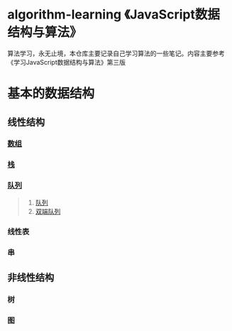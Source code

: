 # algorithm-learning 《JavaScript数据结构与算法》
算法学习，永无止境，本仓库主要记录自己学习算法的一些笔记。内容主要参考《学习JavaScript数据结构与算法》第三版
# 基本的数据结构
## 线性结构
### [数组](https://github.com/HolinWang/algorithm-learning/tree/main/Array#readme)
### [栈](https://github.com/HolinWang/algorithm-learning/tree/main/Stack#readme)
### [队列](https://github.com/HolinWang/algorithm-learning/tree/main/Queue#readme)
> 1. [队列](https://github.com/HolinWang/algorithm-learning/tree/main/Queue#readme)
> 2. [双端队列](https://github.com/HolinWang/algorithm-learning/blob/main/Queue/DoubleEndedQueue/README.md)
### 线性表
### 串
## 非线性结构
### 树
### 图

